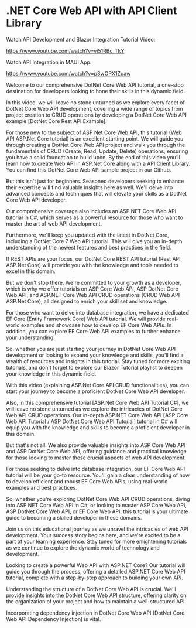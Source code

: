 # .NET Core Web API with API Client Library

Watch API Development and Blazor Integration Tutorial Video:

https://www.youtube.com/watch?v=vi51RBc_TkY

Watch API Integration in MAUI App:

https://www.youtube.com/watch?v=p3wOPX1Zoaw

Welcome to our comprehensive DotNet Core Web API tutorial, a one-stop destination for developers looking to hone their skills in this dynamic field.

In this video, we will leave no stone unturned as we explore every facet of DotNet Core Web API development, covering a wide range of topics from project creation to CRUD operations by developing a DotNet Core Web API example [DotNet Core Rest API Example].

For those new to the subject of ASP Net Core Web API, this tutorial (Web API ASP.Net Core tutorial) is an excellent starting point. We will guide you through creating a DotNet Core Web API project and walk you through the fundamentals of CRUD (Create, Read, Update, Delete) operations, ensuring you have a solid foundation to build upon. By the end of this video you'll learn how to create Web API in ASP.Net Core along with a API Client Library. You can find this DotNet Core Web API sample project in our Github.

But this isn't just for beginners. Seasoned developers seeking to enhance their expertise will find valuable insights here as well. We'll delve into advanced concepts and techniques that will elevate your skills as a DotNet Core Web API developer. 

Our comprehensive coverage also includes an ASP.NET Core Web API tutorial in C#, which serves as a powerful resource for those who want to master the art of web API development. 

Furthermore, we'll keep you updated with the latest in DotNet Core, including a DotNet Core 7 Web API tutorial. This will give you an in-depth understanding of the newest features and best practices in the field.

If REST APIs are your focus, our DotNet Core REST API tutorial (Rest API ASP.Net Core) will provide you with the knowledge and tools needed to excel in this domain. 

But we don't stop there. We're committed to your growth as a developer, which is why we offer tutorials on ASP Core Web API, ASP DotNet Core Web API, and ASP.NET Core Web API CRUD operations (CRUD Web API ASP.Net Core), all designed to enrich your skill set and knowledge.

For those who want to delve into database integration, we have a dedicated EF Core (Entity Framework Core) Web API tutorial. We will provide real-world examples and showcase how to develop EF Core Web APIs. In addition, you can explore EF Core Web API examples to further enhance your understanding.

So, whether you are just starting your journey in DotNet Core Web API development or looking to expand your knowledge and skills, you'll find a wealth of resources and insights in this tutorial. Stay tuned for more exciting tutorials, and don't forget to explore our Blazor Tutorial playlist to deepen your knowledge in this dynamic field.

With this video (explaining ASP.Net Core API CRUD functionalities), you can start your journey to become a proficient DotNet Core Web API developer.

Also, in this comprehensive tutorial [ASP.Net Core Web API Tutorial C#], we will leave no stone unturned as we explore the intricacies of DotNet Core Web API CRUD operations. Our in-depth ASP.NET Core Web API [ASP Core Web API Tutorial / ASP DotNet Core Web API Tutorial] tutorial in C# will equip you with the knowledge and skills to become a proficient developer in this domain.

But that's not all. We also provide valuable insights into ASP Core Web API and ASP DotNet Core Web API, offering guidance and practical knowledge for those looking to master these crucial aspects of web API development.

For those seeking to delve into database integration, our EF Core Web API tutorial will be your go-to resource. You'll gain a clear understanding of how to develop efficient and robust EF Core Web APIs, using real-world examples and best practices.

So, whether you're exploring DotNet Core Web API CRUD operations, diving into ASP.NET Core Web API in C#, or looking to master ASP Core Web API, ASP DotNet Core Web API, or EF Core Web API, this tutorial is your ultimate guide to becoming a skilled developer in these domains.

Join us on this educational journey as we unravel the intricacies of web API development. Your success story begins here, and we're excited to be a part of your learning experience. Stay tuned for more enlightening tutorials as we continue to explore the dynamic world of technology and development.

Looking to create a powerful Web API with ASP.NET Core? Our tutorial will guide you through the process, offering a detailed ASP.NET Core Web API tutorial, complete with a step-by-step approach to building your own API.

Understanding the structure of a DotNet Core Web API is crucial. We'll provide insights into the DotNet Core Web API structure, offering clarity on the organization of your project and how to maintain a well-structured API.

Incorporating dependency injection in DotNet Core Web API (DotNet Core Web API Dependency Injection) is vital.
